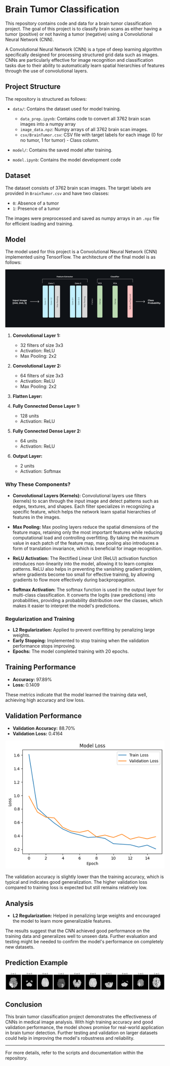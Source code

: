 # Brain Tumor Classification

This repository contains code and data for a brain tumor classification project. The goal of this project is to classify brain scans as either having a tumor (positive) or not having a tumor (negative) using a Convolutional Neural Network (CNN).

A Convolutional Neural Network (CNN) is a type of deep learning algorithm specifically designed for processing structured grid data such as images. CNNs are particularly effective for image recognition and classification tasks due to their ability to automatically learn spatial hierarchies of features through the use of convolutional layers.

## Project Structure

The repository is structured as follows:

- `data/`: Contains the dataset used for model training.
  - `data_prep.ipynb`: Contains code to convert all 3762 brain scan images into a numpy array
  - `image_data.npz`: Numpy arrays of all 3762 brain scan images.
  - `csv/BrainTumor.csv`: CSV file with target labels for each image (0 for no tumor, 1 for tumor) - Class column.

- `model/`: Contains the saved model after training.

- `model.ipynb`: Contains the model development code

## Dataset

The dataset consists of 3762 brain scan images. The target labels are provided in `BrainTumor.csv` and have two classes:
- `0`: Absence of a tumor
- `1`: Presence of a tumor

The images were preprocessed and saved as numpy arrays in an `.npz` file for efficient loading and training.

## Model

The model used for this project is a Convolutional Neural Network (CNN) implemented using TensorFlow. The architecture of the final model is as follows:

![Architecture](img/architecture.png)

1. **Convolutional Layer 1:**
   - 32 filters of size 3x3
   - Activation: ReLU
   - Max Pooling: 2x2

2. **Convolutional Layer 2:**
   - 64 filters of size 3x3
   - Activation: ReLU
   - Max Pooling: 2x2

3. **Flatten Layer:**

4. **Fully Connected Dense Layer 1:**
   - 128 units
   - Activation: ReLU

5. **Fully Connected Dense Layer 2:**
   - 64 units
   - Activation: ReLU

6. **Output Layer:**
   - 2 units
   - Activation: Softmax

### Why These Components?

- **Convolutional Layers (Kernels):** Convolutional layers use filters (kernels) to scan through the input image and detect patterns such as edges, textures, and shapes. Each filter specializes in recognizing a specific feature, which helps the network learn spatial hierarchies of features in the images.

- **Max Pooling:** Max pooling layers reduce the spatial dimensions of the feature maps, retaining only the most important features while reducing computational load and controlling overfitting. By taking the maximum value in each patch of the feature map, max pooling also introduces a form of translation invariance, which is beneficial for image recognition.

- **ReLU Activation:** The Rectified Linear Unit (ReLU) activation function introduces non-linearity into the model, allowing it to learn complex patterns. ReLU also helps in preventing the vanishing gradient problem, where gradients become too small for effective training, by allowing gradients to flow more effectively during backpropagation.

- **Softmax Activation:** The softmax function is used in the output layer for multi-class classification. It converts the logits (raw predictions) into probabilities, providing a probability distribution over the classes, which makes it easier to interpret the model's predictions.

### Regularization and Training

- **L2 Regularization:** Applied to prevent overfitting by penalizing large weights.
- **Early Stopping:** Implemented to stop training when the validation performance stops improving.
- **Epochs:** The model completed training with 20 epochs.

## Training Performance

- **Accuracy:** 97.89%
- **Loss:** 0.1409

These metrics indicate that the model learned the training data well, achieving high accuracy and low loss.

## Validation Performance

- **Validation Accuracy:** 88.70%
- **Validation Loss:** 0.4164

![Output](img/cnn.png)

The validation accuracy is slightly lower than the training accuracy, which is typical and indicates good generalization. The higher validation loss compared to training loss is expected but still remains relatively low.

## Analysis

- **L2 Regularization:** Helped in penalizing large weights and encouraged the model to learn more generalizable features.

The results suggest that the CNN achieved good performance on the training data and generalizes well to unseen data. Further evaluation and testing might be needed to confirm the model's performance on completely new datasets.

## Prediction Example

![Prediction](img/Prediction.png)

## Conclusion

This brain tumor classification project demonstrates the effectiveness of CNNs in medical image analysis. With high training accuracy and good validation performance, the model shows promise for real-world application in brain tumor detection. Further testing and validation on larger datasets could help in improving the model's robustness and reliability.

---

For more details, refer to the scripts and documentation within the repository.
